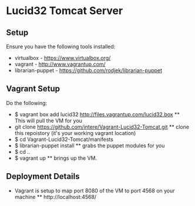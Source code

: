 # Lucid32 Tomcat Server

## Setup
Ensure you have the following tools installed:
* virtualbox - https://www.virtualbox.org/
* vagrant - http://www.vagrantup.com/
* librarian-puppet - https://github.com/rodjek/librarian-puppet

## Vagrant Setup
Do the following:
* $ vagrant box add lucid32 http://files.vagrantup.com/lucid32.box
** This will pull the VM for you
* git clone https://github.com/intere/Vagrant-Lucid32-Tomcat.git
** clone this repoistory (it's your working vagrant location)
* $ cd Vagrant-Lucid32-Tomcat/manifests
* $ librarian-puppet install
** grabs the puppet modules for you
* $ cd ..
* $ vagrant up
** brings up the VM.

## Deployment Details
* Vagrant is setup to map port 8080 of the VM to port 4568 on your machine
**  http://localhost:4568/
